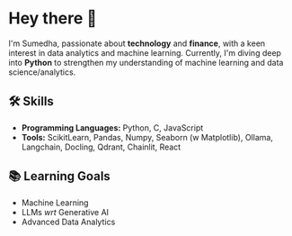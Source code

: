 # Hey there 👋

I'm Sumedha, passionate about **technology** and **finance**, with a keen interest in data analytics and machine learning. Currently, I'm diving deep into **Python** to strengthen my understanding of machine learning and data science/analytics.  

## 🛠️ Skills  
- **Programming Languages:** Python, C, JavaScript
- **Tools:** ScikitLearn, Pandas, Numpy, Seaborn (w Matplotlib), Ollama, Langchain, Docling, Qdrant, Chainlit, React

## 📚 Learning Goals  
- Machine Learning
- LLMs *wrt* Generative AI
- Advanced Data Analytics
